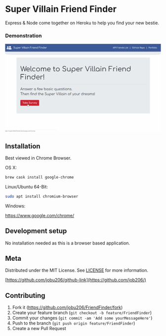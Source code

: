 # Super Villain Friend Finder
Express & Node come together on Heroku to help you find your new bestie.

### Demonstration
![Watch the video](app/public/assets/images/friendFinderDemo.gif)

## Installation

Best viewed in Chrome Browser.

OS X:

```sh
brew cask install google-chrome
```

Linux/Ubuntu 64-Bit:

```sh
sudo apt install chromium-browser
```

Windows:

https://www.google.com/chrome/

## Development setup

No installation needed as this is a browser based application.

## Meta

Distributed under the MIT License. See [LICENSE](LICENSE) for more information.

[https://github.com/jobu206/github-link](https://github.com/job206/)


## Contributing

1. Fork it (<https://github.com/jobu206/FriendFinder/fork>)
2. Create your feature branch (`git checkout -b feature/FriendFinder`)
3. Commit your changes (`git commit -am 'Add some yourMessageHere'`)
4. Push to the branch (`git push origin feature/FriendFinder`)
5. Create a new Pull Request